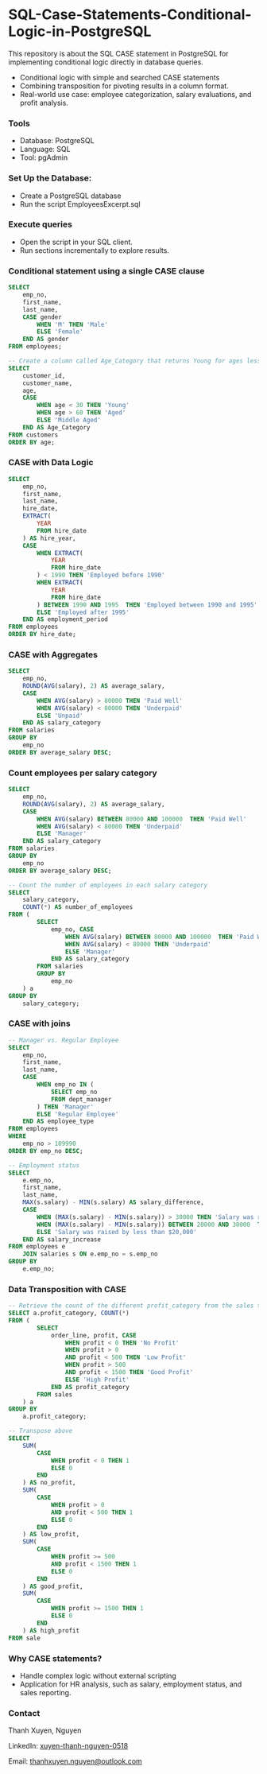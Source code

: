 # SQL-Case-Statements-Conditional-Logic-in-PostgreSQL
This repository is about the SQL CASE statement in PostgreSQL for implementing conditional logic directly in database queries.

- Conditional logic with simple and searched CASE statements
- Combining transposition for pivoting results in a column format.
- Real-world use case: employee categorization, salary evaluations, and profit analysis.

### Tools
- Database: PostgreSQL
- Language: SQL
- Tool: pgAdmin

### Set Up the Database:
- Create a PostgreSQL database
- Run the script EmployeesExcerpt.sql

### Execute queries
- Open the script in your SQL client.
- Run sections incrementally to explore results.

### Conditional statement using a single CASE clause
```sql
SELECT
    emp_no,
    first_name,
    last_name,
    CASE gender
        WHEN 'M' THEN 'Male'
        ELSE 'Female'
    END AS gender
FROM employees;
```

```sql
-- Create a column called Age_Category that returns Young for ages less than 30, Aged for ages greater than 60, and Middle Aged otherwise
SELECT
    customer_id,
    customer_name,
    age,
    CASE
        WHEN age < 30 THEN 'Young'
        WHEN age > 60 THEN 'Aged'
        ELSE 'Middle Aged'
    END AS Age_Category
FROM customers
ORDER BY age;
```
### CASE with Data Logic

```sql
SELECT
    emp_no,
    first_name,
    last_name,
    hire_date,
    EXTRACT(
        YEAR
        FROM hire_date
    ) AS hire_year,
    CASE
        WHEN EXTRACT(
            YEAR
            FROM hire_date
        ) < 1990 THEN 'Employed before 1990'
        WHEN EXTRACT(
            YEAR
            FROM hire_date
        ) BETWEEN 1990 AND 1995  THEN 'Employed between 1990 and 1995'
        ELSE 'Employed after 1995'
    END AS employment_period
FROM employees
ORDER BY hire_date;
```

### CASE with Aggregates
```sql
SELECT
    emp_no,
    ROUND(AVG(salary), 2) AS average_salary,
    CASE
        WHEN AVG(salary) > 80000 THEN 'Paid Well'
        WHEN AVG(salary) < 80000 THEN 'Underpaid'
        ELSE 'Unpaid'
    END AS salary_category
FROM salaries
GROUP BY
    emp_no
ORDER BY average_salary DESC;
```
### Count employees per salary category
```sql
SELECT
    emp_no,
    ROUND(AVG(salary), 2) AS average_salary,
    CASE
        WHEN AVG(salary) BETWEEN 80000 AND 100000  THEN 'Paid Well'
        WHEN AVG(salary) < 80000 THEN 'Underpaid'
        ELSE 'Manager'
    END AS salary_category
FROM salaries
GROUP BY
    emp_no
ORDER BY average_salary DESC;

-- Count the number of employees in each salary category
SELECT
    salary_category,
    COUNT(*) AS number_of_employees
FROM (
        SELECT
            emp_no, CASE
                WHEN AVG(salary) BETWEEN 80000 AND 100000  THEN 'Paid Well'
                WHEN AVG(salary) < 80000 THEN 'Underpaid'
                ELSE 'Manager'
            END AS salary_category
        FROM salaries
        GROUP BY
            emp_no
    ) a
GROUP BY
    salary_category;
```
### CASE with joins

```sql
-- Manager vs. Regular Employee
SELECT
    emp_no,
    first_name,
    last_name,
    CASE
        WHEN emp_no IN (
            SELECT emp_no
            FROM dept_manager
        ) THEN 'Manager'
        ELSE 'Regular Employee'
    END AS employee_type
FROM employees
WHERE
    emp_no > 109990
ORDER BY emp_no DESC;

-- Employment status
SELECT
    e.emp_no,
    first_name,
    last_name,
    MAX(s.salary) - MIN(s.salary) AS salary_difference,
    CASE
        WHEN (MAX(s.salary) - MIN(s.salary)) > 30000 THEN 'Salary was raised by more than $30,000'
        WHEN (MAX(s.salary) - MIN(s.salary)) BETWEEN 20000 AND 30000  THEN 'Salary was raised by more than $20,000 but less than $30,000'
        ELSE 'Salary was raised by less than $20,000'
    END AS salary_increase
FROM employees e
    JOIN salaries s ON e.emp_no = s.emp_no
GROUP BY
    e.emp_no;
```
### Data Transposition with CASE
```sql
-- Retrieve the count of the different profit_category from the sales table
SELECT a.profit_category, COUNT(*)
FROM (
        SELECT
            order_line, profit, CASE
                WHEN profit < 0 THEN 'No Profit'
                WHEN profit > 0
                AND profit < 500 THEN 'Low Profit'
                WHEN profit > 500
                AND profit < 1500 THEN 'Good Profit'
                ELSE 'High Profit'
            END AS profit_category
        FROM sales
    ) a
GROUP BY
    a.profit_category;

-- Transpose above
SELECT
    SUM(
        CASE
            WHEN profit < 0 THEN 1
            ELSE 0
        END
    ) AS no_profit,
    SUM(
        CASE
            WHEN profit > 0
            AND profit < 500 THEN 1
            ELSE 0
        END
    ) AS low_profit,
    SUM(
        CASE
            WHEN profit >= 500
            AND profit < 1500 THEN 1
            ELSE 0
        END
    ) AS good_profit,
    SUM(
        CASE
            WHEN profit >= 1500 THEN 1
            ELSE 0
        END
    ) AS high_profit
FROM sale
```
### Why CASE statements?
- Handle complex logic without external scripting
- Application for HR analysis, such as salary, employment status, and sales reporting.
### Contact
Thanh Xuyen, Nguyen

LinkedIn: [xuyen-thanh-nguyen-0518](https://www.linkedin.com/in/xuyen-thanh-nguyen-0518/)

Email: thanhxuyen.nguyen@outlook.com
